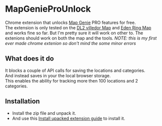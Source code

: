 # MapGenieProUnlock
Chrome extension that unlocks [Map Genie](https://mapgenie.io/) PRO features for free.<br>
The extension is only tested on the [DL2 villedor Map](https://mapgenie.io/dying-light-2/maps/villedor) and [Eden Ring Map](https://mapgenie.io/elden-ring)
and works fine so far. But I'm pretty sure it will work on other to.
The extenions should work on both the map and the tools.
*NOTE: this is my first ever made chrome extenion so don't mind the some minor errors*

## What does it do
   It blocks a couple of API calls for saving the locations and categories.<br>
   And instead saves in your the local browser storage.<br>
   This enables the ability for tracking more then 100 locations and 2 categories.

## Installation
 * Install the zip file and unpack it.
 * And use this [Install upacked extension guide](https://webkul.com/blog/how-to-install-the-unpacked-extension-in-chrome/) to install it.
